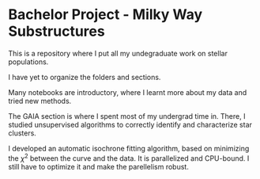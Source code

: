 # Bachelor Project - Milky Way Substructures

This is a repository where I put all my undegraduate work on stellar populations.

I have yet to organize the folders and sections.

Many notebooks are introductory, where I learnt more about my data and tried new methods.

The GAIA section is where I spent most of my undergrad time in. There, I studied unsupervised algorithms to correctly identify and characterize star clusters.

I developed an automatic isochrone fitting algorithm, based on minimizing the $\chi^2$  between the curve and the data. It is parallelized and CPU-bound. I still have to optimize it and make the parellelism robust.

